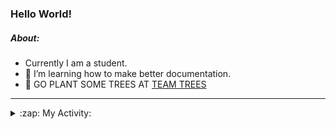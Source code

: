 ### Hello World!

##### About:
- Currently I am a student.
- 🌱 I’m learning how to make better documentation.
- 🌱 GO PLANT SOME TREES AT [TEAM TREES](https://teamtrees.org/)

---
<details>
  <summary>:zap: My Activity:</summary>
  
<!--START_SECTION:waka-->
![Code Time](http://img.shields.io/badge/Code%20Time-1%2C159%20hrs%2016%20mins-blue)

**I'm a Night 🦉** 

```text
🌞 Morning                1743 commits        ██░░░░░░░░░░░░░░░░░░░░░░░   09.83 % 
🌆 Daytime                6101 commits        █████████░░░░░░░░░░░░░░░░   34.41 % 
🌃 Evening                5055 commits        ███████░░░░░░░░░░░░░░░░░░   28.51 % 
🌙 Night                  4830 commits        ███████░░░░░░░░░░░░░░░░░░   27.24 % 
```
📅 **I'm Most Productive on Wednesday** 

```text
Monday                   2554 commits        ████░░░░░░░░░░░░░░░░░░░░░   14.41 % 
Tuesday                  2392 commits        ███░░░░░░░░░░░░░░░░░░░░░░   13.49 % 
Wednesday                4137 commits        ██████░░░░░░░░░░░░░░░░░░░   23.33 % 
Thursday                 2248 commits        ███░░░░░░░░░░░░░░░░░░░░░░   12.68 % 
Friday                   1799 commits        ███░░░░░░░░░░░░░░░░░░░░░░   10.15 % 
Saturday                 1566 commits        ██░░░░░░░░░░░░░░░░░░░░░░░   08.83 % 
Sunday                   3033 commits        ████░░░░░░░░░░░░░░░░░░░░░   17.11 % 
```


📊 **This Week I Spent My Time On** 

```text
🔥 Editors: 
VS Code                  2 hrs 38 mins       ████████████████░░░░░░░░░   63.89 % 
IntelliJ                 1 hr 29 mins        █████████░░░░░░░░░░░░░░░░   36.11 % 

🐱‍💻 Projects: 
praise                   2 hrs 37 mins       ████████████████░░░░░░░░░   63.33 % 
intro                    1 hr 29 mins        █████████░░░░░░░░░░░░░░░░   36.11 % 
CSF31                    1 min               ░░░░░░░░░░░░░░░░░░░░░░░░░   00.49 % 
giveth-dapps-v2          0 secs              ░░░░░░░░░░░░░░░░░░░░░░░░░   00.07 % 
```


 Last Updated on 13/08/2023 09:09:46 UTC
<!--END_SECTION:waka-->
</details>
